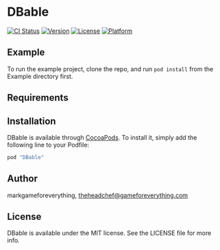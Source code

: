 # DBable

[![CI Status](http://img.shields.io/travis/markgameforeverything/DBable.svg?style=flat)](https://travis-ci.org/markgameforeverything/DBable)
[![Version](https://img.shields.io/cocoapods/v/DBable.svg?style=flat)](http://cocoapods.org/pods/DBable)
[![License](https://img.shields.io/cocoapods/l/DBable.svg?style=flat)](http://cocoapods.org/pods/DBable)
[![Platform](https://img.shields.io/cocoapods/p/DBable.svg?style=flat)](http://cocoapods.org/pods/DBable)

## Example

To run the example project, clone the repo, and run `pod install` from the Example directory first.

## Requirements

## Installation

DBable is available through [CocoaPods](http://cocoapods.org). To install
it, simply add the following line to your Podfile:

```ruby
pod "DBable"
```

## Author

markgameforeverything, theheadchef@gameforeverything.com

## License

DBable is available under the MIT license. See the LICENSE file for more info.
